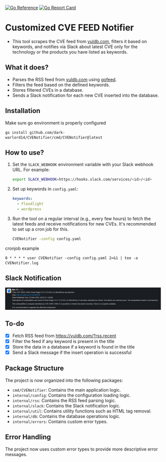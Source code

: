 [![Go Reference](https://pkg.go.dev/badge/github.com/dark-warlord14/CVENotifier.svg)](https://pkg.go.dev/github.com/dark-warlord14/CVENotifier)
[![Go Report Card](https://goreportcard.com/badge/github.com/dark-warlord14/CVEnotifier)](https://goreportcard.com/report/github.com/dark-warlord14/CVEnotifier)

# Customized CVE FEED Notifier

- This tool scrapes the CVE feed from [vuldb.com](https://vuldb.com/?), filters it based on keywords, and notifies via Slack about latest CVE only for the technology or the products you have listed as keywords.

## What it does?

- Parses the RSS feed from [vuldb.com](https://vuldb.com/?rss.recent) using [gofeed](https://github.com/mmcdole/gofeed).
- Filters the feed based on the defined keywords.
- Stores filtered CVEs in a database.
- Sends a Slack notification for each new CVE inserted into the database.

## Installation

Make sure go environment is properly configured
```
go install github.com/dark-warlord14/CVENotifier/cmd/CVENotifier@latest
```
## How to use?

1.  Set the `SLACK_WEBHOOK` environment variable with your Slack webhook URL. For example:

    ```bash
    export SLACK_WEBHOOK=https://hooks.slack.com/services/<id>/<id>
    ```

2.  Set up keywords in `config.yaml`:

    ```yaml
    keywords:
      - Floodlight
      - wordpress
    ```

3.  Run the tool on a regular interval (e.g., every few hours) to fetch the latest feeds and receive notifications for new CVEs. It's recommended to set up a cron job for this.

    ```bash
    CVENotifier -config config.yaml
    ```

cronjob example
```
0 * * * * user CVENotifier -config config.yaml 2>&1 | tee -a CVENotifier.log
```

## Slack Notification
![Slack notification](slack.png)

## To-do

- [x] Fetch RSS feed from  https://vuldb.com/?rss.recent
- [x] Filter the feed if any keyword is present in the title
- [x] Store the data in a database if a keyword is found in the title
- [x] Send a Slack message if the insert operation is successful

## Package Structure

The project is now organized into the following packages:

*   `cmd/CVENotifier`: Contains the main application logic.
*   `internal/config`: Contains the configuration loading logic.
*   `internal/rss`: Contains the RSS feed parsing logic.
*   `internal/slack`: Contains the Slack notification logic.
*   `internal/util`: Contains utility functions such as HTML tag removal.
*   `internal/db`: Contains the database operations logic.
*   `internal/errors`: Contains custom error types.

## Error Handling

The project now uses custom error types to provide more descriptive error messages.
